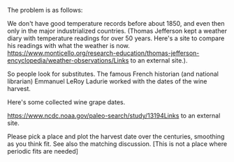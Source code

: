 The problem is as follows:

We don't have good temperature records before about 1850, and even then only in the major industrialized countries. (Thomas Jefferson kept a weather diary with temperature readings for over 50 years.  Here's a site to compare his readings with what the weather is now. https://www.monticello.org/research-education/thomas-jefferson-encyclopedia/weather-observations/Links to an external site.).

So people look for substitutes. The famous French historian (and national librarian) Emmanuel LeRoy Ladurie worked with the dates of the wine harvest.

Here's some collected wine grape dates.

https://www.ncdc.noaa.gov/paleo-search/study/13194Links to an external site.

Please pick a place and plot the harvest date over the centuries, smoothing as you think fit.  See also the matching discussion.  [This is not a place where periodic fits are needed]
